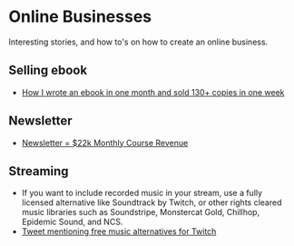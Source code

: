 # Online Businesses
Interesting stories, and how to's on how to create an online business.

## Selling ebook

- [How I wrote an ebook in one month and sold 130+ copies in one week](https://medium.com/women-make/how-i-wrote-an-ebook-in-one-month-and-sold-130-copies-in-one-week-1d15bd0d9a1f)


## Newsletter
- [Newsletter = $22k Monthly Course Revenue](https://contrarianthinking.substack.com/p/newsletter-22k-monthly-course-revenue?fbclid=IwAR2Jb0ii0_zmzs1vok0oAP1t-30WCHb_zjxgbf5m8mfR2iSq6dysjfXKcfg)


## Streaming
-  If you want to include recorded music in your stream, use a fully licensed alternative like Soundtrack by Twitch, or other rights cleared music libraries such as Soundstripe, Monstercat Gold, Chillhop, Epidemic Sound, and NCS.
- [Tweet mentioning free music alternatives for Twitch](https://twitter.com/TaelurAlexis/status/1326610751986020352?s=20)
